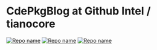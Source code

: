 # CdePkgBlog at Github Intel / **tianocore**

[![Repo name](https://github-readme-stats.vercel.app/api/pin/?username=KilianKegel&repo=Introduction-of-the-ACPICA-port-to-UEFI)](https://github.com/tianocore/edk2-staging/tree/CdePkg/blogs/2022-01-16#introduction-of-the-acpica-port-to-uefi)
[![Repo name](https://github-readme-stats.vercel.app/api/pin/?username=KilianKegel&repo=RedFish-on-CdePkg)](https://github.com/tianocore/edk2-staging/tree/CdePkg/blogs/2021-12-19#redfish-on-cdepkg)
[![Repo name](https://github-readme-stats.vercel.app/api/pin/?username=KilianKegel&repo=Using-UEFI--and-Standard-C-API-in-shell-applications-creating-MSDOS-Tools-for-UEFI)](https://github.com/tianocore/edk2-staging/tree/CdePkg/blogs/2021-11-28#using-uefi--and-standard-c-api-in-shell-applications-creating-msdos-tools-for-uefi)
